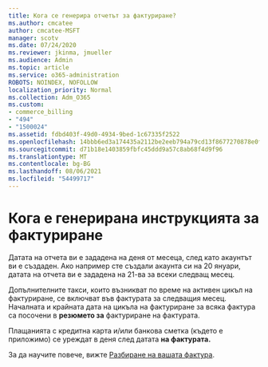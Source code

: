 ```yaml
---
title: Кога се генерира отчетът за фактуриране?
ms.author: cmcatee
author: cmcatee-MSFT
manager: scotv
ms.date: 07/24/2020
ms.reviewer: jkinma, jmueller
ms.audience: Admin
ms.topic: article
ms.service: o365-administration
ROBOTS: NOINDEX, NOFOLLOW
localization_priority: Normal
ms.collection: Adm_O365
ms.custom:
- commerce_billing
- "494"
- "1500024"
ms.assetid: fdbd403f-49d0-4934-9bed-1c67335f2522
ms.openlocfilehash: 14bbb6ed3a174435a2112be2eeb794a79cd13f8677270878e0fc5036509c8e08
ms.sourcegitcommit: d71b18e1403859fbfc45ddd9a57c8ab68f4d9f96
ms.translationtype: MT
ms.contentlocale: bg-BG
ms.lasthandoff: 08/06/2021
ms.locfileid: "54499717"
---
```

# <a name="when-is-the-billing-statement-generated"></a>Кога е генерирана инструкцията за фактуриране

Датата на отчета ви е зададена на деня от месеца, след като акаунтът ви е създаден. Ако например сте създали акаунта си на 20 януари, датата на отчета ви е зададена на 21-ва за всеки следващ месец.

Допълнителните такси, които възникват по време на активен цикъл на фактуриране, се включват във фактурата за следващия месец. Началната и крайната дата на цикъла на фактуриране за всяка фактура са посочени в **резюмето за** фактуриране на фактурата.

Плащанията с кредитна карта и/или банкова сметка (където е приложимо) се уреждат в деня след датата **на фактурата.**
  
За да научите повече, вижте [Разбиране на вашата фактура](/microsoft-365/commerce/billing-and-payments/understand-your-invoice2).